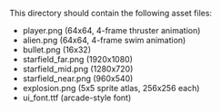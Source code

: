 This directory should contain the following asset files:
- player.png (64x64, 4-frame thruster animation)
- alien.png (64x64, 4-frame swim animation)
- bullet.png (16x32)
- starfield_far.png (1920x1080)
- starfield_mid.png (1280x720)
- starfield_near.png (960x540)
- explosion.png (5x5 sprite atlas, 256x256 each)
- ui_font.ttf (arcade-style font)
